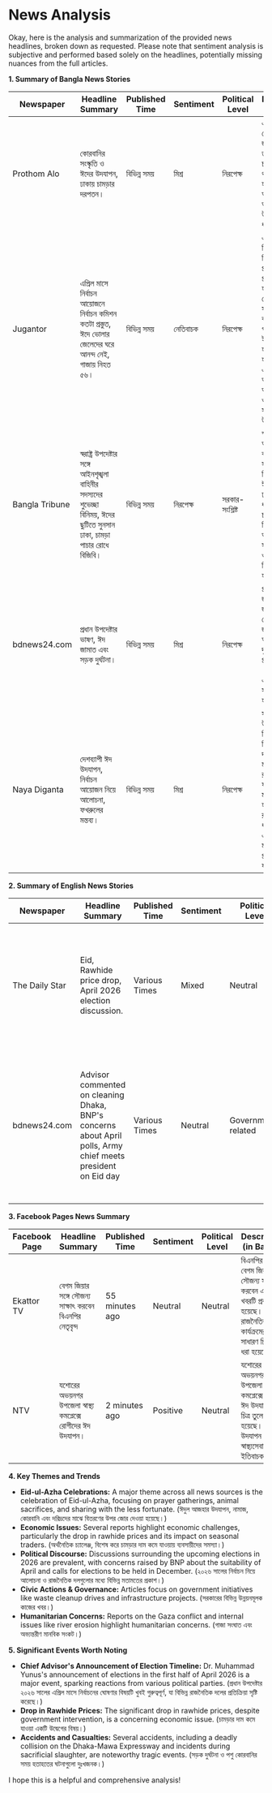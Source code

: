 # News Analysis

Okay, here is the analysis and summarization of the provided news headlines, broken down as requested. Please note that sentiment analysis is subjective and performed based solely on the headlines, potentially missing nuances from the full articles.

**1. Summary of Bangla News Stories**

| Newspaper             | Headline Summary                                                                                             | Published Time        | Sentiment   | Political Level | Description (in Bangla)                                                                                                                                                                                                                                                                                                                |
|-----------------------|-------------------------------------------------------------------------------------------------------------|-----------------------|-------------|-----------------|----------------------------------------------------------------------------------------------------------------------------------------------------------------------------------------------------------------------------------------------------------------------------------------------------------------------------|
| Prothom Alo          | কোরবানির সংস্কৃতি ও ঈদের উদযাপন, ঢাকায় চামড়ার দরপতন।                                                          | বিভিন্ন সময়         | মিশ্র         | নিরপেক্ষ            | এই দিনে কোরবানীর পশু জবাই করা হয়, তবে ঢাকায় চামড়ার দাম কম থাকায় ব্যবসায়ীরা হতাশ।ঈদের আনন্দ এবং অর্থনৈতিক চ্যালেঞ্জ উভয়কেই তুলে ধরেছে।                                                                                                                                               |
| Jugantor              | এপ্রিল মাসে নির্বাচন আয়োজনে নির্বাচন কমিশন কতটা প্রস্তুত, ঈদে ভোলার জেলেদের ঘরে আনন্দ নেই, গাজায় নিহত ৫৬।               | বিভিন্ন সময়         | নেতিবাচক      | নিরপেক্ষ            | এপ্রিল মাসে নির্বাচন আয়োজনে নির্বাচন কমিশনের প্রস্তুতি নিয়ে সন্দেহ প্রকাশ করা হয়েছে। ভোলার জেলেরা ইলিশ সংকটে কষ্টে দিন কাটাচ্ছে এবং গাজায় ইসরায়েলের হামলায় বহু মানুষ হতাহত হয়েছে।এতে রাজনৈতিক অস্থিরতা, অর্থনৈতিক সংকট ও আন্তর্জাতিক সংঘাতের চিত্র ফুটে উঠেছে।                   |
| Bangla Tribune         | স্বরাষ্ট্র উপদেষ্টার সঙ্গে আইনশৃঙ্খলা বাহিনীর সদস্যদের শুভেচ্ছা বিনিময়,  ঈদের ছুটিতে সুনসান ঢাকা, চামড়া পাচার রোধে বিজিবি। | বিভিন্ন সময়         | নিরপেক্ষ            | সরকার-সংশ্লিষ্ট     | স্বরাষ্ট্র উপদেষ্টা আইনশৃঙ্খলা বাহিনীর সদস্যদের সাথে শুভেচ্ছা বিনিময় করেছেন, ঈদ উপলক্ষে ঢাকার চিত্র তুলে ধরা হয়েছে, এবং চামড়া পাচার রোধে বিজিবি সতর্ক অবস্থানে রয়েছে। সরকারী কার্যক্রম ও ঈদ উৎসবের চিত্র তুলে ধরা হয়েছে।|
| bdnews24.com | প্রধান উপদেষ্টার ভাষণ, ঈদ জামাত এবং সড়ক দুর্ঘটনা। | বিভিন্ন সময়         | মিশ্র         | নিরপেক্ষ |প্রধান উপদেষ্টা জাতির কল্যানের জন্য দোয়া চেয়েছেন, ঈদ জামাতের আয়োজন ও সড়ক দুর্ঘটনার খবর প্রকাশ করা হয়েছে ।জাতীয় ঘটনা এবং সামাজিক সমস্যার কথা বলা হয়েছে।|
| Naya Diganta  | দেশব্যাপী ঈদ উদযাপন, নির্বাচন আয়োজন নিয়ে আলোচনা, ফখরুলের মন্তব্য।          | বিভিন্ন সময়         | মিশ্র         | নিরপেক্ষ            | সারা দেশে ঈদ উদযাপিত হচ্ছে, নির্বাচন আয়োজন নিয়ে রাজনৈতিক দলগুলোর মধ্যে মত পার্থক্য রয়েছে, এবং ফখরুল ইসলামের মন্তব্য তুলে ধরা হয়েছে।রাজনৈতিক ও ধর্মীয় প্রেক্ষাপট এবং ভিন্ন মতামতের প্রতিফলন দেখা যায়।         |

**2. Summary of English News Stories**

| Newspaper       | Headline Summary                                                                                                          | Published Time   | Sentiment | Political Level | Description (in Bangla)                                                                                                                                                                                                                               |
|-----------------|--------------------------------------------------------------------------------------------------------------------------|-----------------|-----------|-----------------|---------------------------------------------------------------------------------------------------------------------------------------------------------------------------------------------------------------------------------------------|
| The Daily Star  | Eid, Rawhide price drop, April 2026 election discussion.                                                               | Various Times     | Mixed     | Neutral       | ঈদ পালন, চামড়ার দাম কমে যাওয়া, এবং ২০২৬ সালের এপ্রিলের নির্বাচন নিয়ে আলোচনা করা হয়েছে। ঈদুল আজহার উদযাপন, অর্থনৈতিক সমস্যা, এবং নির্বাচন সংক্রান্ত খবরের মিশ্রণ দেখা যায়।                            |
| bdnews24.com   | Advisor commented on cleaning Dhaka,  BNP's concerns about April polls, Army chief meets president on Eid day       | Various Times     | Neutral   | Government-related | ঢাকা পরিচ্ছন্ন রাখার বিষয়ে উপদেষ্টার মন্তব্য, এপ্রিলের নির্বাচন নিয়ে বিএনপির উদ্বেগ ও সেনাপ্রধানের রাষ্ট্রপতির সাথে সাক্ষাতের খবর প্রকাশ করা হয়েছে।সরকারি কার্যক্রম ও রাজনৈতিক মন্তব্য বিষয়ক সংবাদের চিত্র। |

**3. Facebook Pages News Summary**

| Facebook Page | Headline Summary                                                                                             | Published Time   | Sentiment | Political Level | Description (in Bangla)                                                                                                                                           |
|----------------|--------------------------------------------------------------------------------------------------------------------------|-----------------|-----------|-----------------|-----------------------------------------------------------------------------------------------------------------------------------------------------------------------------------------|
| Ekattor TV    | বেগম জিয়ার সঙ্গে সৌজন্য সাক্ষাৎ করবেন বিএনপির নেতৃবৃন্দ                                                                 | 55 minutes ago     | Neutral   | Neutral       | বিএনপির নেতৃবৃন্দ বেগম জিয়ার সাথে সৌজন্য সাক্ষাৎ করবেন এই বিষয়ে খবরটি প্রকাশ করা হয়েছে। বিএনপির রাজনৈতিক কার্যক্রমের একটি সাধারণ চিত্র তুলে ধরা হয়েছে।     |
| NTV           | যশোরের অভয়নগর উপজেলা স্বাস্থ্য কমপ্লেক্সে রোগীদের ঈদ উদযাপন।     | 2 minutes ago     | Positive   | Neutral       | যশোরের অভয়নগর উপজেলা স্বাস্থ্য কমপ্লেক্সে রোগীদের ঈদ উদযাপনের চিত্র তুলে ধরা হয়েছে। ঈদ উদযাপন এবং স্বাস্থ্যসেবার একটি ইতিবাচক চিত্র।|

**4. Key Themes and Trends**

*   **Eid-ul-Azha Celebrations:** A major theme across all news sources is the celebration of Eid-ul-Azha, focusing on prayer gatherings, animal sacrifices, and sharing with the less fortunate. (ঈদুল আজহার উদযাপন, নামাজ, কোরবানি এবং দরিদ্রদের মাঝে বিতরণের উপর জোর দেওয়া হয়েছে।)
*   **Economic Issues:** Several reports highlight economic challenges, particularly the drop in rawhide prices and its impact on seasonal traders. (অর্থনৈতিক চ্যালেঞ্জ, বিশেষ করে চামড়ার দাম কমে যাওয়ায় ব্যবসায়ীদের সমস্যা।)
*   **Political Discourse:** Discussions surrounding the upcoming elections in 2026 are prevalent, with concerns raised by BNP about the suitability of April and calls for elections to be held in December. (২০২৬ সালের নির্বাচন নিয়ে আলোচনা ও রাজনৈতিক দলগুলোর মধ্যে বিভিন্ন মতামতের প্রকাশ।)
*   **Civic Actions & Governance:** Articles focus on government initiatives like waste cleanup drives and infrastructure projects. (সরকারের বিভিন্ন উন্নয়নমূলক কাজের খবর।)
*   **Humanitarian Concerns:** Reports on the Gaza conflict and internal issues like river erosion highlight humanitarian concerns. (গাজা সংঘাত এবং অভ্যন্তরীণ মানবিক সংকট।)

**5. Significant Events Worth Noting**

*   **Chief Advisor's Announcement of Election Timeline:** Dr. Muhammad Yunus's announcement of elections in the first half of April 2026 is a major event, sparking reactions from various political parties. (প্রধান উপদেষ্টার ২০২৬ সালের এপ্রিল মাসে নির্বাচনের ঘোষণার বিষয়টি খুবই গুরুত্বপূর্ণ, যা বিভিন্ন রাজনৈতিক দলের প্রতিক্রিয়া সৃষ্টি করেছে।)
*   **Drop in Rawhide Prices:** The significant drop in rawhide prices, despite government intervention, is a concerning economic issue. (চামড়ার দাম কমে যাওয়া একটি উদ্বেগের বিষয়।)
*   **Accidents and Casualties:** Several accidents, including a deadly collision on the Dhaka-Mawa Expressway and incidents during sacrificial slaughter, are noteworthy tragic events. (সড়ক দুর্ঘটনা ও পশু কোরবানির সময় হতাহতের ঘটনাগুলো দুঃখজনক।)

I hope this is a helpful and comprehensive analysis!
